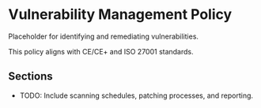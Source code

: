 # Vulnerability Management Policy

Placeholder for identifying and remediating vulnerabilities.

This policy aligns with CE/CE+ and ISO 27001 standards.

## Sections
- TODO: Include scanning schedules, patching processes, and reporting.
